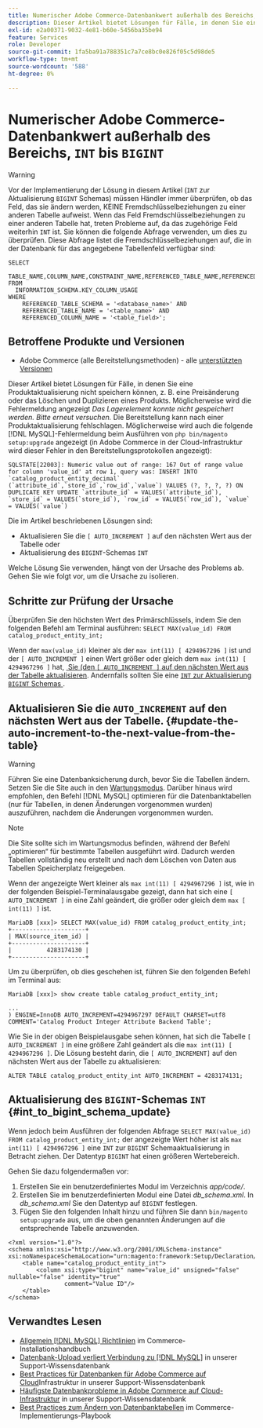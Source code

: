 ```yaml
---
title: Numerischer Adobe Commerce-Datenbankwert außerhalb des Bereichs, „INT“ bis „BIGINT“
description: Dieser Artikel bietet Lösungen für Fälle, in denen Sie eine Produktaktualisierung nicht speichern können, z. B. eine Preisänderung oder das Löschen und Duplizieren eines Produkts.
exl-id: e2a00371-9032-4e81-b60e-5456ba35be94
feature: Services
role: Developer
source-git-commit: 1fa5ba91a788351c7a7ce8bc0e826f05c5d98de5
workflow-type: tm+mt
source-wordcount: '588'
ht-degree: 0%

---
```


# Numerischer Adobe Commerce-Datenbankwert außerhalb des Bereichs, `INT` bis `BIGINT`

>[!WARNING]
>
>Vor der Implementierung der Lösung in diesem Artikel (`INT` zur Aktualisierung `BIGINT` Schemas) müssen Händler immer überprüfen, ob das Feld, das sie ändern werden, KEINE Fremdschlüsselbeziehungen zu einer anderen Tabelle aufweist. Wenn das Feld Fremdschlüsselbeziehungen zu einer anderen Tabelle hat, treten Probleme auf, da das zugehörige Feld weiterhin `INT` ist. Sie können die folgende Abfrage verwenden, um dies zu überprüfen. Diese Abfrage listet die Fremdschlüsselbeziehungen auf, die in der Datenbank für das angegebene Tabellenfeld verfügbar sind:
>
>```mysql
>SELECT 
>     TABLE_NAME,COLUMN_NAME,CONSTRAINT_NAME,REFERENCED_TABLE_NAME,REFERENCED_COLUMN_NAME
>FROM
>   INFORMATION_SCHEMA.KEY_COLUMN_USAGE
>WHERE
>     REFERENCED_TABLE_SCHEMA = '<database_name>' AND
>     REFERENCED_TABLE_NAME = '<table_name>' AND
>     REFERENCED_COLUMN_NAME = '<table_field>';
>```

## Betroffene Produkte und Versionen

* Adobe Commerce (alle Bereitstellungsmethoden) - alle [unterstützten Versionen](https://www.adobe.com/content/dam/cc/en/legal/terms/enterprise/pdfs/Adobe-Commerce-Software-Lifecycle-Policy.pdf)

Dieser Artikel bietet Lösungen für Fälle, in denen Sie eine Produktaktualisierung nicht speichern können, z. B. eine Preisänderung oder das Löschen und Duplizieren eines Produkts.
Möglicherweise wird die Fehlermeldung angezeigt *Das Lagerelement konnte nicht gespeichert werden. Bitte erneut versuchen.* Die Bereitstellung kann nach einer Produktaktualisierung fehlschlagen. Möglicherweise wird auch die folgende [!DNL MySQL]-Fehlermeldung beim Ausführen von `php bin/magento setup:upgrade` angezeigt (in Adobe Commerce in der Cloud-Infrastruktur wird dieser Fehler in den Bereitstellungsprotokollen angezeigt):

```mysql
SQLSTATE[22003]: Numeric value out of range: 167 Out of range value for column 'value_id' at row 1, query was: INSERT INTO `catalog_product_entity_decimal` (`attribute_id`,`store_id`,`row_id`,`value`) VALUES (?, ?, ?, ?) ON DUPLICATE KEY UPDATE `attribute_id` = VALUES(`attribute_id`), `store_id` = VALUES(`store_id`), `row_id` = VALUES(`row_id`), `value` = VALUES(`value`)
```

Die im Artikel beschriebenen Lösungen sind:
* Aktualisieren Sie die `[ AUTO_INCREMENT ]` auf den nächsten Wert aus der Tabelle oder
* Aktualisierung des `BIGINT`-Schemas `INT`

Welche Lösung Sie verwenden, hängt von der Ursache des Problems ab. Gehen Sie wie folgt vor, um die Ursache zu isolieren.

## Schritte zur Prüfung der Ursache


Überprüfen Sie den höchsten Wert des Primärschlüssels, indem Sie den folgenden Befehl am Terminal ausführen: `SELECT MAX(value_id) FROM catalog_product_entity_int;`

Wenn der `max(value_id)` kleiner als der `max int(11) [ 4294967296 ]` ist und der `[ AUTO_INCREMENT ]` einen Wert größer oder gleich dem `max int(11) [ 4294967296 ]` hat, [&#x200B; Sie (den `[ AUTO_INCREMENT ]` auf den nächsten Wert aus der Tabelle aktualisieren](#update-the-auto-increment-to-the-next-value-from-the-table). Andernfalls sollten Sie eine [`INT` zur Aktualisierung `BIGINT` Schemas &#x200B;](#int_to_bigint_schema_update).

## Aktualisieren Sie die `AUTO_INCREMENT` auf den nächsten Wert aus der Tabelle. {#update-the-auto-increment-to-the-next-value-from-the-table}

>[!WARNING]
>
>Führen Sie eine Datenbanksicherung durch, bevor Sie die Tabellen ändern. Setzen Sie die Site auch in den [Wartungsmodus](https://experienceleague.adobe.com/docs/commerce-operations/configuration-guide/setup/application-modes.html?lang=de#maintenance-mode). Darüber hinaus wird empfohlen, den Befehl [!DNL MySQL] optimieren für die Datenbanktabellen (nur für Tabellen, in denen Änderungen vorgenommen wurden) auszuführen, nachdem die Änderungen vorgenommen wurden.

>[!NOTE]
>
>Die Site sollte sich im Wartungsmodus befinden, während der Befehl „optimieren“ für bestimmte Tabellen ausgeführt wird. Dadurch werden Tabellen vollständig neu erstellt und nach dem Löschen von Daten aus Tabellen Speicherplatz freigegeben.

Wenn der angezeigte Wert kleiner als `max int(11) [ 4294967296 ]` ist, wie in der folgenden Beispiel-Terminalausgabe gezeigt, dann hat sich eine `[ AUTO_INCREMENT ]` in eine Zahl geändert, die größer oder gleich dem `max [ int(11) ]` ist.

```mariadb
MariaDB [xxx]> SELECT MAX(value_id) FROM catalog_product_entity_int;
+---------------------+
| MAX(source_item_id) |
+---------------------+
|          4283174130 |
+---------------------+
```

Um zu überprüfen, ob dies geschehen ist, führen Sie den folgenden Befehl im Terminal aus:

```
MariaDB [xxx]> show create table catalog_product_entity_int;

...
) ENGINE=InnoDB AUTO_INCREMENT=4294967297 DEFAULT CHARSET=utf8 COMMENT='Catalog Product Integer Attribute Backend Table';
```

Wie Sie in der obigen Beispielausgabe sehen können, hat sich die Tabelle `[ AUTO_INCREMENT ]` in eine größere Zahl geändert als die `max int(11) [ 4294967296 ]`. Die Lösung besteht darin, die `[ AUTO_INCREMENT]` auf den nächsten Wert aus der Tabelle zu aktualisieren:

```
ALTER TABLE catalog_product_entity_int AUTO_INCREMENT = 4283174131;
```

## Aktualisierung des `BIGINT`-Schemas `INT` {#int_to_bigint_schema_update}

Wenn jedoch beim Ausführen der folgenden Abfrage `SELECT MAX(value_id) FROM catalog_product_entity_int;` der angezeigte Wert höher ist als `max int(11) [ 4294967296 ]` eine `INT` zur `BIGINT` Schemaaktualisierung in Betracht ziehen. Der Datentyp `BIGINT` hat einen größeren Wertebereich.

Gehen Sie dazu folgendermaßen vor:

1. Erstellen Sie ein benutzerdefiniertes Modul im Verzeichnis *app/code/*.
1. Erstellen Sie im benutzerdefinierten Modul eine Datei *db_schema.xml*. In *db_schema.xml* Sie den Datentyp auf `BIGINT` festlegen.
1. Fügen Sie den folgenden Inhalt hinzu und führen Sie dann `bin/magento setup:upgrade` aus, um die oben genannten Änderungen auf die entsprechende Tabelle anzuwenden.

```
<?xml version="1.0"?>
<schema xmlns:xsi="http://www.w3.org/2001/XMLSchema-instance" xsi:noNamespaceSchemaLocation="urn:magento:framework:Setup/Declaration/Schema/etc/schema.xsd">
    <table name="catalog_product_entity_int">
        <column xsi:type="bigint" name="value_id" unsigned="false" nullable="false" identity="true"
                comment="Value ID"/>
    </table>
</schema>
```


## Verwandtes Lesen

* [Allgemein [!DNL MySQL] Richtlinien](https://experienceleague.adobe.com/docs/commerce-operations/installation-guide/prerequisites/database-server/mysql.html?lang=de) im Commerce-Installationshandbuch
* [Datenbank-Upload verliert Verbindung zu [!DNL MySQL]](https://experienceleague.adobe.com/docs/commerce-knowledge-base/kb/troubleshooting/database/database-upload-loses-connection-to-mysql.html?lang=de) in unserer Support-Wissensdatenbank
* [Best Practices für Datenbanken für Adobe Commerce auf Cloud](https://experienceleague.adobe.com/docs/commerce-knowledge-base/kb/best-practices/database/database-best-practices-for-magento-commerce-cloud.html?lang=de)Infrastruktur in unserer Support-Wissensdatenbank
* [Häufigste Datenbankprobleme in Adobe Commerce auf Cloud-Infrastruktur](https://experienceleague.adobe.com/docs/commerce-knowledge-base/kb/best-practices/database/most-common-database-issues-in-magento-commerce-cloud.html?lang=de) in unserer Support-Wissensdatenbank
* [Best Practices zum Ändern von Datenbanktabellen](https://experienceleague.adobe.com/de/docs/commerce-operations/implementation-playbook/best-practices/development/modifying-core-and-third-party-tables#why-adobe-recommends-avoiding-modifications) im Commerce-Implementierungs-Playbook

